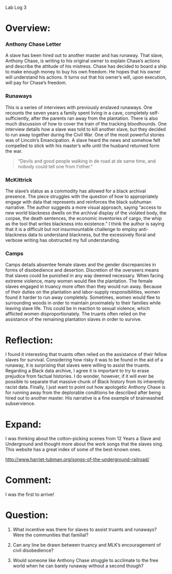 Lab Log 3

# Overview: 

### Anthony Chase Letter

A slave has been hired out to another master and has runaway. That slave, Anthony Chase, is writing to his original owner to explain Chase’s actions and describe the attitude of his mistress. Chase has decided to board a ship to make enough money to buy his own freedom. He hopes that his owner will understand his actions. It turns out that his owner’s will, upon execution, will pay for Chase’s freedom.

### Runaways

This is a series of interviews with previously enslaved runaways. One recounts the seven years a family spent living in a cave, completely self-sufficiently, after the parents ran away from the plantation. There is also much discussion of how to cover the train of the tracking bloodhounds. One interview details how a slave was told to kill another slave, but they decided to run away together during the Civil War. One of the most powerful stories was of Lincoln’s Emancipation. A slave heard the news and somehow felt compelled to stick with his master’s wife until the husband returned form the war.

> “Devils and good people walking in de road at de same time, and nobody could tell one from t’other.”

### McKittrick

The slave’s status as a commodity has allowed for a black archival presence. The piece struggles with the question of how to appropriately engage with data that represents and reinforces the black subhuman narrative. The author suggests a more visual approach, saying “access to new world blackness dwells on the archival display of the violated body, the corpse, the death sentences, the economic inventories of cargo, the whip as the tool that writes blackness into existence.” I think the author is saying that it is a difficult but not insurmountable challenge to employ anti-blackness data to understand blackness, but the excessively floral and verbose writing has obstructed my full understanding. 

### Camps

Camps details absentee female slaves and the gender discrepancies in forms of disobedience and desertion. Discretion of the overseers means that slaves could be punished in any way deemed necessary. When facing extreme violence, many women would flee the plantation. The female slaves engaged in truancy more often than they would run away. Because of their duties on the plantation and labor-supply responsibilities, women found it harder to run away completely. Sometimes, women would flee to surrounding woods in order to maintain proximately to their families while leaving slave life. This could be in reaction to sexual violence, which afflicted women disproportionately. The truants often relied on the assistance of the remaining plantation slaves in order to survive.

# Reflection:

I found it interesting that truants often relied on the assistance of their fellow slaves for survival. Considering how risky it was to be found in the aid of a runaway, it is surprising that slaves were willing to assist the truants. Regarding a Black data archive, I agree it is important to try to erase prejudice from factual histories. I do wonder, however, if it will ever be possible to separate that massive chunk of Black history from its inherently racist data. Finally, I just want to point out how apologetic Anthony Chase is for running away from the deplorable conditions he described after being hired out to another master. His narrative is a fine example of brainwashed subservience. 

# Expand:

I was thinking about the cotton-picking scenes from 12 Years a Slave and Underground and thought more about the work songs that the slaves sing. This website has a great index of some of the best-known ones. 

http://www.harriet-tubman.org/songs-of-the-underground-railroad/

# Comment:

I was the first to arrive!

# Question:

1. What incentive was there for slaves to assist truants and runaways? Were the communities that familial?

2. Can any line be drawn between truancy and MLK’s encouragement of civil disobedience?

3. Would someone like Anthony Chase struggle to acclimate to the free world when he can barely runaway without a second though?

	
